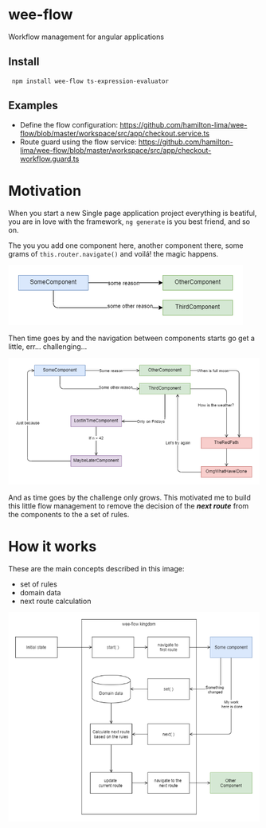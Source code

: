 # wee-flow
Workflow management for angular applications

## Install 

```
 npm install wee-flow ts-expression-evaluator
```

## Examples

- Define the flow configuration: https://github.com/hamilton-lima/wee-flow/blob/master/workspace/src/app/checkout.service.ts
- Route guard using the flow service: https://github.com/hamilton-lima/wee-flow/blob/master/workspace/src/app/checkout-workflow.guard.ts

# Motivation

When you start a new Single page application project everything is beatiful, you are in love with the framework, `ng generate` is you best friend, and so on.

The you you add one component here, another component there, some grams of `this.router.navigate()` and voilá! the magic happens.

![screenshot](https://raw.githubusercontent.com/hamilton-lima/wee-flow/master/images/first-day.png)

Then time goes by and the navigation between components starts go get a little, err... challenging... 

![screenshot](https://raw.githubusercontent.com/hamilton-lima/wee-flow/master/images/second-week.png)

And as time goes by the challenge only grows. This motivated me to build this little flow management to remove the decision of the ***next route*** from the components to the a set of rules.

# How it works 

These are the main concepts described in this image:
- set of rules
- domain data
- next route calculation

![screenshot](https://raw.githubusercontent.com/hamilton-lima/wee-flow/master/images/main-flow.png)
